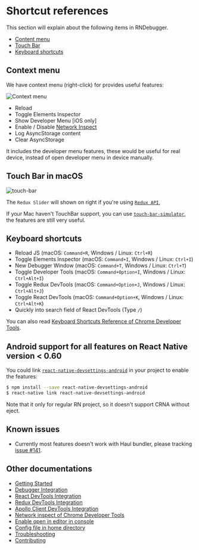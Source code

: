 # Shortcut references

This section will explain about the following items in RNDebugger.

- [Content menu](#context-menu)
- [Touch Bar](#touch-bar-in-macos)
- [Keyboard shortcuts](#keyboard-shortcuts)

## Context menu

We have context menu (right-click) for provides useful features:

![Context menu](https://cloud.githubusercontent.com/assets/3001525/25920996/5c488966-3606-11e7-8d0c-cb564671067b.gif)

- Reload
- Toggle Elements Inspector
- Show Developer Menu [iOS only]
- Enable / Disable [Network Inspect](debugger-integration.md#how-network-inspect-works)
- Log AsyncStorage content
- Clear AsyncStorage

It includes the developer menu features, these would be useful for real device, instead of open developer menu in device manually.

## Touch Bar in macOS

<img alt="touch-bar" src="https://user-images.githubusercontent.com/3001525/27730359-8565810a-5dbb-11e7-9052-9fd4feb72181.png">

The `Redux Slider` will shown on right if you're using [`Redux API`](redux-devtools-integration.md),

If your Mac haven't TouchBar support, you can use [`touch-bar-simulator`](https://github.com/sindresorhus/touch-bar-simulator), the features are still very useful.

## Keyboard shortcuts

- Reload JS (macOS: `Command+R`, Windows / Linux: `Ctrl+R`)
- Toggle Elements Inspector (macOS: `Command+I`, Windows / Linux: `Ctrl+I`)
- New Debugger Window (macOS: `Command+T`, Windows / Linux: `Ctrl+T`)
- Toggle Developer Tools (macOS: `Command+Option+I`, Windows / Linux: `Ctrl+Alt+I`)
- Toggle Redux DevTools (macOS: `Command+Option+J`, Windows / Linux: `Ctrl+Alt+J`)
- Toggle React DevTools (macOS: `Command+Option+K`, Windows / Linux: `Ctrl+Alt+K`)
- Quickly into search field of React DevTools (Type `/`)

You can also read [Keyboard Shortcuts Reference of Chrome Developer Tools](https://developers.google.com/web/tools/chrome-devtools/shortcuts).

## Android support for all features on React Native version < 0.60

You could link [`react-native-devsettings-android`](https://github.com/jhen0409/react-native-devsettings-android) in your project to enable the features:

```bash
$ npm install --save react-native-devsettings-android
$ react-native link react-native-devsettings-android
```

Note that it only for regular RN project, so it doesn't support CRNA without eject.

## Known issues

- Currently most features doesn't work with Haul bundler, please tracking [issue #141](https://github.com/jhen0409/react-native-debugger/issues/141).

## Other documentations

- [Getting Started](getting-started.md)
- [Debugger Integration](debugger-integration.md)
- [React DevTools Integration](react-devtools-integration.md)
- [Redux DevTools Integration](redux-devtools-integration.md)
- [Apollo Client DevTools Integration](apollo-client-devtools-integration.md)
- [Network inspect of Chrome Developer Tools](network-inspect-of-chrome-devtools.md)
- [Enable open in editor in console](enable-open-in-editor-in-console.md)
- [Config file in home directory](config-file-in-home-directory.md)
- [Troubleshooting](troubleshooting.md)
- [Contributing](contributing.md)
